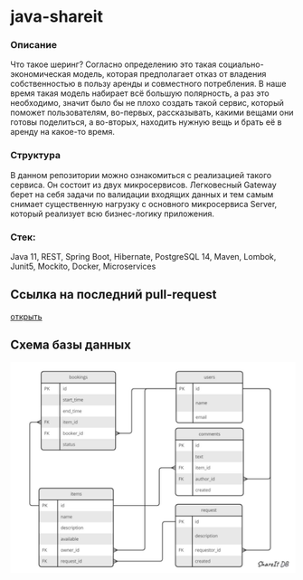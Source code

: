 # java-shareit

### Описание
Что такое шеринг? Согласно определению это такая социально-экономическая модель, которая предполагает отказ от владения собственностью в пользу аренды и совместного потребления. 
В наше время такая модель набирает всё большую полярность, а раз это необходимо, значит было бы не плохо создать такой сервис, который поможет пользователям, во-первых, рассказывать, какими вещами они готовы поделиться, а во-вторых, находить нужную вещь и брать её в аренду на какое-то время. 

### Структура
В данном репозитории можно ознакомиться с реализацией такого сервиса. Он состоит из двух микросервисов. Легковесный Gateway берет на себя задачи по валидации входящих данных и тем самым снимает существенную нагрузку с основного микросервиса Server, который реализует всю бизнес-логику приложения.

### Стек:

Java 11, REST, Spring Boot, Hibernate, PostgreSQL 14, Maven, Lombok, Junit5, Mockito, Docker, Microservices

## Ссылка на последний pull-request

[открыть](https://github.com/IceCubeNext/java-shareit/pull/4)

## Схема базы данных

<img title="ER diagram" alt="ER diagram" src="/images/ShareIt.jpg">